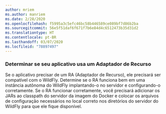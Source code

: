```yaml
---
author: mriem
ms.author: manriem
ms.date: 2/28/2020
ms.openlocfilehash: f5995a3c5efc46bc58b446589ce089bf7d86b2ba
ms.sourcegitcommit: 56e5f51daf6f671f7b6e84d4c6512473b35d31d2
ms.translationtype: HT
ms.contentlocale: pt-BR
ms.lasthandoff: 03/07/2020
ms.locfileid: "78897497"
---
```

### <a name="determine-whether-your-application-uses-a-resource-adapter"></a>Determinar se seu aplicativo usa um Adaptador de Recurso

Se o aplicativo precisar de um RA (Adaptador de Recurso), ele precisará ser compatível com o WildFly. Determine se o RA funciona bem em uma instância autônoma do WildFly implantando-o no servidor e configurando-o corretamente. Se o RA funcionar corretamente, você precisará adicionar os JARs ao classpath do servidor da imagem do Docker e colocar os arquivos de configuração necessários no local correto nos diretórios do servidor do WildFly para que ele fique disponível.
